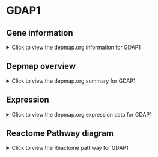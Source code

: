 <h1>GDAP1</h1>

<h2>Gene information</h2>
<details>
  <summary>Click to view the depmap.org information for GDAP1</summary>
  <p><a href="https://depmap.org/portal/gene/GDAP1?tab=about" target="_BLANK">Open page in a new tab...</a></p>
  <iframe src="https://depmap.org/portal/gene/GDAP1?tab=about" style="border:none;width:100%;height:800px"></iframe>
</details>

<h2>Depmap overview</h2>
<details>
  <summary>Click to view the depmap.org summary for GDAP1</summary>
  <p><a href="https://depmap.org/portal/gene/GDAP1?tab=overview" target="_BLANK">Open page in a new tab...</a></p>
  <iframe src="https://depmap.org/portal/gene/GDAP1?tab=overview" style="border:none;width:100%;height:800px"></iframe>
</details>

<h2>Expression</h2>
<details>
  <summary>Click to view the depmap.org expression data for GDAP1</summary>
  <p><a href="https://depmap.org/portal/gene/GDAP1?tab=characterization" target="_BLANK">Open page in a new tab...</a></p>
  <iframe src="https://depmap.org/portal/gene/GDAP1?tab=characterization" style="border:none;width:100%;height:800px"></iframe>
</details>



<h2>Reactome Pathway diagram</h2>
<details>
  <summary>Click to view the Reactome pathway for GDAP1</summary>
  <p><a href="https://reactome.org/PathwayBrowser/#/R-HSA-9603798" target="_BLANK">Open page in a new tab...</a></p>
  <p>Class I peroxisomal membrane protein import</p>
<iframe src="https://reactome.org/PathwayBrowser/#/R-HSA-9603798" style="border:none;width:100%;height:800px"></iframe>
</details>



